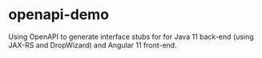 # openapi-demo
Using OpenAPI to generate interface stubs for for Java 11 back-end (using JAX-RS and DropWizard) and Angular 11 front-end.
